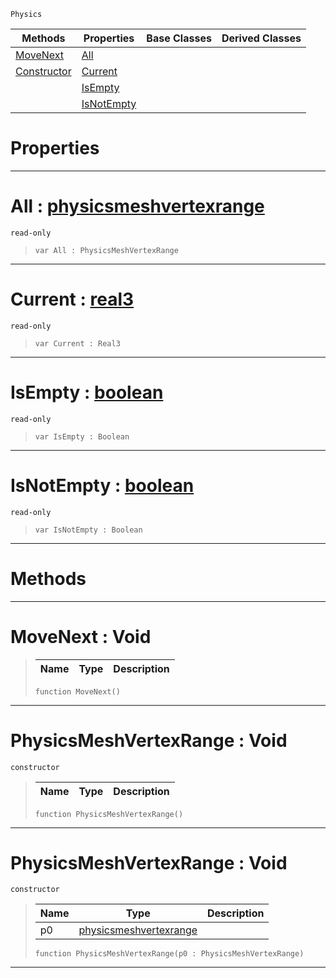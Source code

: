  `Physics`

|Methods|Properties|Base Classes|Derived Classes|
|---|---|---|---|
|[ MoveNext](https://plasmaengine.github.io/PlasmaDocs/Plasma1/C++/code_reference/class_reference/physicsmeshvertexrange.md#movenext-void)|[ All](https://plasmaengine.github.io/PlasmaDocs/Plasma1/C++/code_reference/class_reference/physicsmeshvertexrange.md#all-plasma-engine-document)| | |
|[ Constructor](https://plasmaengine.github.io/PlasmaDocs/Plasma1/C++/code_reference/class_reference/physicsmeshvertexrange.md#physicsmeshvertexrange-v)|[ Current](https://plasmaengine.github.io/PlasmaDocs/Plasma1/C++/code_reference/class_reference/physicsmeshvertexrange.md#current-plasma-engine-docu)| | |
| |[ IsEmpty](https://plasmaengine.github.io/PlasmaDocs/Plasma1/C++/code_reference/class_reference/physicsmeshvertexrange.md#isempty-plasma-engine-docu)| | |
| |[ IsNotEmpty](https://plasmaengine.github.io/PlasmaDocs/Plasma1/C++/code_reference/class_reference/physicsmeshvertexrange.md#isnotempty-plasma-engine-d)| | |


 #  Properties


---  
 #  All : [physicsmeshvertexrange](https://plasmaengine.github.io/PlasmaDocs/Plasma1/C++/code_reference/class_reference/physicsmeshvertexrange.md)

 `read-only`

> 
> ``` lang=cpp, name=Lightning
> var All : PhysicsMeshVertexRange


---  
 #  Current : [real3](https://plasmaengine.github.io/PlasmaDocs/Plasma1/C++/code_reference/lightning_base_types/real3.md)

 `read-only`

> 
> ``` lang=cpp, name=Lightning
> var Current : Real3


---  
 #  IsEmpty : [boolean](https://plasmaengine.github.io/PlasmaDocs/Plasma1/C++/code_reference/lightning_base_types/boolean.md)

 `read-only`

> 
> ``` lang=cpp, name=Lightning
> var IsEmpty : Boolean


---  
 #  IsNotEmpty : [boolean](https://plasmaengine.github.io/PlasmaDocs/Plasma1/C++/code_reference/lightning_base_types/boolean.md)

 `read-only`

> 
> ``` lang=cpp, name=Lightning
> var IsNotEmpty : Boolean


---  
 #  Methods


---  
 #  MoveNext : Void

> 
> |Name|Type|Description|
> |---|---|---|
> ``` lang=cpp, name=Lightning
> function MoveNext()
> ``` 


---  
 #  PhysicsMeshVertexRange : Void

 `constructor`

> 
> |Name|Type|Description|
> |---|---|---|
> ``` lang=cpp, name=Lightning
> function PhysicsMeshVertexRange()
> ``` 


---  
 #  PhysicsMeshVertexRange : Void

 `constructor`

> 
> |Name|Type|Description|
> |---|---|---|
> |p0|[physicsmeshvertexrange](https://plasmaengine.github.io/PlasmaDocs/Plasma1/C++/code_reference/class_reference/physicsmeshvertexrange.md)| |
> ``` lang=cpp, name=Lightning
> function PhysicsMeshVertexRange(p0 : PhysicsMeshVertexRange)
> ``` 


---  
 

 